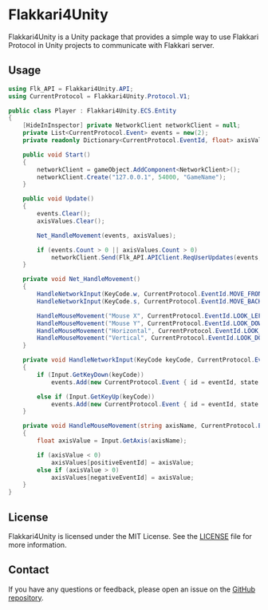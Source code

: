 # Flakkari4Unity

Flakkari4Unity is a Unity package that provides a simple way to use Flakkari Protocol in Unity projects to communicate with Flakkari server.

## Usage

```csharp
using Flk_API = Flakkari4Unity.API;
using CurrentProtocol = Flakkari4Unity.Protocol.V1;

public class Player : Flakkari4Unity.ECS.Entity
{
    [HideInInspector] private NetworkClient networkClient = null;
    private List<CurrentProtocol.Event> events = new(2);
    private readonly Dictionary<CurrentProtocol.EventId, float> axisValues = new(4);

    public void Start()
    {
        networkClient = gameObject.AddComponent<NetworkClient>();
        networkClient.Create("127.0.0.1", 54000, "GameName");
    }

    public void Update()
    {
        events.Clear();
        axisValues.Clear();

        Net_HandleMovement(events, axisValues);

        if (events.Count > 0 || axisValues.Count > 0)
            networkClient.Send(Flk_API.APIClient.ReqUserUpdates(events, axisValues));
    }

    private void Net_HandleMovement()
    {
        HandleNetworkInput(KeyCode.w, CurrentProtocol.EventId.MOVE_FRONT);
        HandleNetworkInput(KeyCode.s, CurrentProtocol.EventId.MOVE_BACK);

        HandleMouseMovement("Mouse X", CurrentProtocol.EventId.LOOK_LEFT, CurrentProtocol.EventId.LOOK_RIGHT);
        HandleMouseMovement("Mouse Y", CurrentProtocol.EventId.LOOK_DOWN, CurrentProtocol.EventId.LOOK_UP);
        HandleMouseMovement("Horizontal", CurrentProtocol.EventId.LOOK_LEFT, CurrentProtocol.EventId.LOOK_RIGHT);
        HandleMouseMovement("Vertical", CurrentProtocol.EventId.LOOK_DOWN, CurrentProtocol.EventId.LOOK_UP);
    }

    private void HandleNetworkInput(KeyCode keyCode, CurrentProtocol.EventId eventId)
    {
        if (Input.GetKeyDown(keyCode))
            events.Add(new CurrentProtocol.Event { id = eventId, state = CurrentProtocol.EventState.PRESSED });

        else if (Input.GetKeyUp(keyCode))
            events.Add(new CurrentProtocol.Event { id = eventId, state = CurrentProtocol.EventState.RELEASED });
    }

    private void HandleMouseMovement(string axisName, CurrentProtocol.EventId negativeEventId, CurrentProtocol.EventId positiveEventId)
    {
        float axisValue = Input.GetAxis(axisName);

        if (axisValue < 0)
            axisValues[positiveEventId] = axisValue;
        else if (axisValue > 0)
            axisValues[negativeEventId] = axisValue;
    }
}
```

## License

Flakkari4Unity is licensed under the MIT License. See the [LICENSE](https://github.com/MasterLaplace/Flakkari/tree/main/LICENSE) file for more information.

## Contact

If you have any questions or feedback, please open an issue on the [GitHub repository](https://github.com/MasterLaplace/Flakkari/issues/new/choose).
